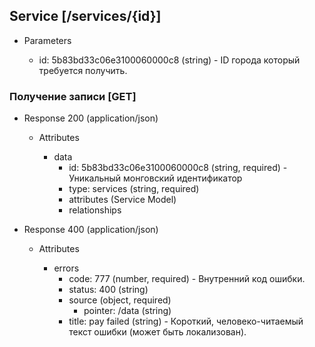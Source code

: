 ## Service [/services/{id}]

+ Parameters

    + id: 5b83bd33c06e3100060000c8 (string) - ID города который требуется получить.

### Получение записи [GET]

+ Response 200 (application/json)

    + Attributes

        + data
            + id: 5b83bd33c06e3100060000c8 (string, required) - Уникальный монговский идентификатор
            + type: services (string, required)
            + attributes (Service Model)
            + relationships


+ Response 400 (application/json)

    + Attributes

        + errors
            + code: 777 (number, required) - Внутренний код ошибки.
            + status: 400 (string)
            + source (object, required)
                + pointer: /data (string)
            + title: pay failed (string) - Короткий, человеко-читаемый текст ошибки (может быть локализован).
